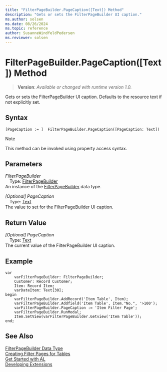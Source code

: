 ```yaml
---
title: "FilterPageBuilder.PageCaption([Text]) Method"
description: "Gets or sets the FilterPageBuilder UI caption."
ms.author: solsen
ms.date: 08/26/2024
ms.topic: reference
author: SusanneWindfeldPedersen
ms.reviewer: solsen
---
```

[//]: # (START>DO_NOT_EDIT)
[//]: # (IMPORTANT:Do not edit any of the content between here and the END>DO_NOT_EDIT.)
[//]: # (Any modifications should be made in the .xml files in the ModernDev repo.)
# FilterPageBuilder.PageCaption([Text]) Method
> **Version**: _Available or changed with runtime version 1.0._

Gets or sets the FilterPageBuilder UI caption. Defaults to the resource text if not explicitly set.


## Syntax
```AL
[PageCaption := ]  FilterPageBuilder.PageCaption([PageCaption: Text])
```
> [!NOTE]
> This method can be invoked using property access syntax.
## Parameters
*FilterPageBuilder*  
&emsp;Type: [FilterPageBuilder](filterpagebuilder-data-type.md)  
An instance of the [FilterPageBuilder](filterpagebuilder-data-type.md) data type.  

*[Optional] PageCaption*  
&emsp;Type: [Text](../text/text-data-type.md)  
The value to set for the FilterPageBuilder UI caption.  


## Return Value
*[Optional] PageCaption*  
&emsp;Type: [Text](../text/text-data-type.md)  
The current value of the FilterPageBuilder UI caption.


[//]: # (IMPORTANT: END>DO_NOT_EDIT)

## Example

```al
var
    varFilterPageBuilder: FilterPageBuilder;
    Customer: Record Customer;
    Item: Record Item;
    varDateItem: Text[30];
begin
    varFilterPageBuilder.AddRecord('Item Table', Item);  
    varFilterPageBuilder.Addfield('Item Table', Item."No.", '>100');  
    varFilterPageBuilder.PageCaption := 'Item Filter Page';
    varFilterPageBuilder.RunModal;  
    Item.SetView(varFilterPageBuilder.Getview('Item Table')); 
end;
```

## See Also
[FilterPageBuilder Data Type](filterpagebuilder-data-type.md)  
[Creating Filter Pages for Tables](../../devenv-filter-pages-for-filtering-tables.md)  
[Get Started with AL](../../devenv-get-started.md)  
[Developing Extensions](../../devenv-dev-overview.md)